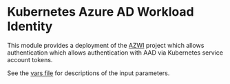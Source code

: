 # Kubernetes Azure AD Workload Identity

This module provides a deployment of the [AZWI](https://azure.github.io/azure-workload-identity/docs/introduction.html)
project which allows authentication which allows
authentication with AAD via Kubernetes service
account tokens.

See the [vars file](./vars.tf) for descriptions of the input parameters.

